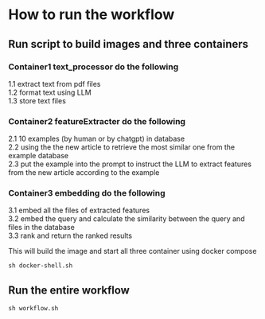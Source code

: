 # How to run the workflow

## Run script to build images and three containers

### Container1 text_processor do the following 
1.1 extract text from pdf files \
1.2 format text using LLM \
1.3 store text files

### Container2 featureExtracter do the following 
2.1 10 examples (by human or by chatgpt) in database \
2.2 using the the new article to retrieve the most similar one from the example database \
2.3 put the example  into the prompt to instruct the LLM to extract features from the new article according to the example 

### Container3 embedding do the following
3.1 embed all the files of extracted features \
3.2 embed the query and calculate the similarity between the query and files in the database \
3.3 rank and return the ranked results

This will build the image and start all three container using docker compose
```
sh docker-shell.sh
```

## Run the entire workflow

```
sh workflow.sh
```

